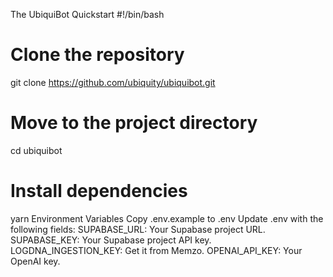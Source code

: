 The UbiquiBot
Quickstart
#!/bin/bash

# Clone the repository
git clone https://github.com/ubiquity/ubiquibot.git

# Move to the project directory
cd ubiquibot

# Install dependencies
yarn
Environment Variables Copy .env.example to .env Update .env with the following fields: SUPABASE_URL: Your Supabase project URL. SUPABASE_KEY: Your Supabase project API key. LOGDNA_INGESTION_KEY: Get it from Memzo. OPENAI_API_KEY: Your OpenAI key.
